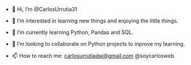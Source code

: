 - 👋 Hi, I’m @CarlosUrrutia31
- 👀 I’m interested in learning new things and enjoying the little things.
- 🌱 I’m currently learning Python, Pandas and SQL.
- 💞️ I’m looking to collaborate on Python projects to inprove my learning.


- 📫 How to reach me:
carlosurrutiadw@gmail.com
@soycarlosweb

<!---
CarlosUrrutia31/CarlosUrrutia31 is a ✨ special ✨ repository because its `README.md` (this file) appears on your GitHub profile.
You can click the Preview link to take a look at your changes.
--->
